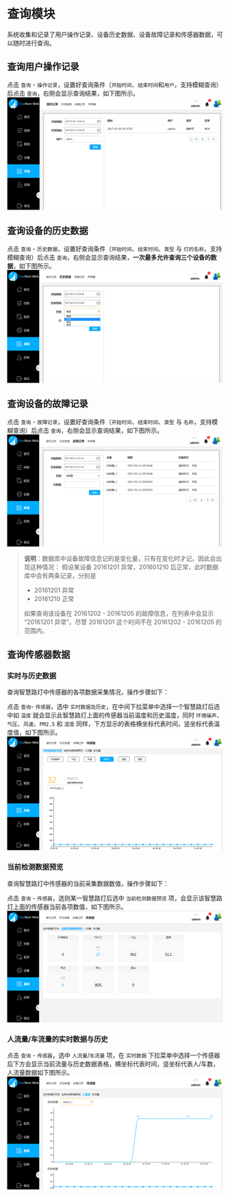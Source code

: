 # 查询模块

系统收集和记录了用户操作记录、设备历史数据、设备故障记录和传感器数据，可以随时进行查询。

## 查询用户操作记录

点击 `查询` - `操作记录`，设置好查询条件（`开始时间`、`结束时间`和`用户`，支持模糊查询）后点击 `查询`，右侧会显示查询结果，如下图所示。  ![查询操作记录](img/operation.png '查询操作记录')

## 查询设备的历史数据

点击 `查询` - `历史数据`，设置好查询条件（`开始时间`、`结束时间`、`类型` 与 `灯的名称`，支持模糊查询）后点击 `查询`，右侧会显示查询结果，**一次最多允许查询三个设备的数据**，如下图所示。  ![查询设备历史数据](img/history.png '查询设备历史数据')

## 查询设备的故障记录

点击 `查询` - `故障记录`，设置好查询条件（`开始时间`、`结束时间`、`类型` 与 `名称`，支持模糊查询）后点击 `查询`，右侧会显示查询结果，如下图所示。  ![查询设备故障记录](img/faliur.png '查询设备故障记录')

  > **说明**：数据库中设备故障信息记的是变化量，只有在变化时才记。因此会出现这种情况：
  >   假设某设备 20161201 异常，201601210 后正常，此时数据库中会有两条记录，分别是 
  >
  > * 20161201 异常 
  > * 20161210 正常
  >
  > 如果查询该设备在 20161202 - 20161205 的故障信息，在列表中会显示 “20161201 异常”。尽管 20161201 这个时间不在 20161202 -  20161205 的范围内。

## 查询传感器数据

### 实时与历史数据

查询智慧路灯中传感器的各项数据采集情况，操作步骤如下：

点击 `查询`- `传感器`，选中 `实时数据及历史`，在中间下拉菜单中选择一个智慧路灯后选中如 `温度` 就会显示此智慧路灯上面的传感器当前温度和历史温度，同时 `环境噪声`、`气压`、`风速`、`PM2.5` 和 `湿度` 同样，下方显示的表格横坐标代表时间，竖坐标代表温度值，如下图所示。![查询实时与历史数据](img/query_sensor_his.png '查询实时与历史数据')

### 当前检测数据预览

查询智慧路灯中传感器的当前采集数据数值，操作步骤如下：

点击 `查询` - `传感器`，选则某一智慧路灯后选中 `当前检测数据预览` 项，会显示该智慧路灯上面的传感器当前各项数值，如下图所示。  ![查询当前检测数据](img/query_sensor_cur_data.png '查询当前检测数据')


### 人流量/车流量的实时数据与历史

点击 `查询` - `传感器`，选中 `人流量`/`车流量` 项，在 `实时数据` 下拉菜单中选择一个传感器后下方会显示当前流量与历史数据表格，横坐标代表时间，竖坐标代表人/车数，人流量数据如下图所示。  ![查询人流量](img/query_sensor_human_traffic.png '查询人流量')
